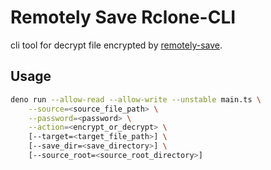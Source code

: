 # Remotely Save Rclone-CLI

cli tool for decrypt file encrypted by [remotely-save](https://github.com/remotely-save/remotely-save).

## Usage

```bash
deno run --allow-read --allow-write --unstable main.ts \
    --source=<source_file_path> \
    --password=<password> \
    --action=<encrypt_or_decrypt> \
    [--target=<target_file_path>] \
    [--save_dir=<save_directory>] \
    [--source_root=<source_root_directory>]
```
